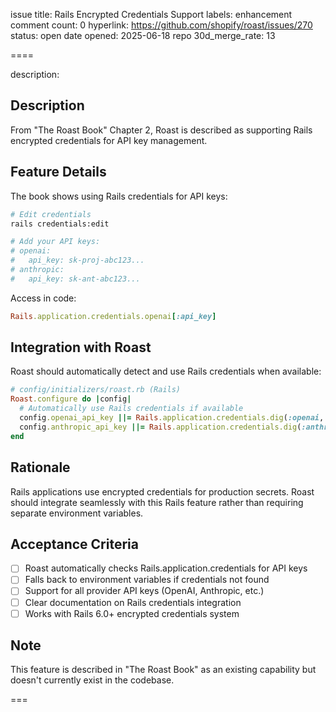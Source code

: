 issue title: Rails Encrypted Credentials Support
labels: enhancement
comment count: 0
hyperlink: https://github.com/shopify/roast/issues/270
status: open
date opened: 2025-06-18
repo 30d_merge_rate: 13

====

description:
## Description
From "The Roast Book" Chapter 2, Roast is described as supporting Rails encrypted credentials for API key management.

## Feature Details
The book shows using Rails credentials for API keys:

```bash
# Edit credentials
rails credentials:edit

# Add your API keys:
# openai:
#   api_key: sk-proj-abc123...
# anthropic:
#   api_key: sk-ant-abc123...
```

Access in code:
```ruby
Rails.application.credentials.openai[:api_key]
```

## Integration with Roast
Roast should automatically detect and use Rails credentials when available:

```ruby
# config/initializers/roast.rb (Rails)
Roast.configure do |config|
  # Automatically use Rails credentials if available
  config.openai_api_key ||= Rails.application.credentials.dig(:openai, :api_key)
  config.anthropic_api_key ||= Rails.application.credentials.dig(:anthropic, :api_key)
end
```

## Rationale
Rails applications use encrypted credentials for production secrets. Roast should integrate seamlessly with this Rails feature rather than requiring separate environment variables.

## Acceptance Criteria
- [ ] Roast automatically checks Rails.application.credentials for API keys
- [ ] Falls back to environment variables if credentials not found
- [ ] Support for all provider API keys (OpenAI, Anthropic, etc.)
- [ ] Clear documentation on Rails credentials integration
- [ ] Works with Rails 6.0+ encrypted credentials system

## Note
This feature is described in "The Roast Book" as an existing capability but doesn't currently exist in the codebase.

===
